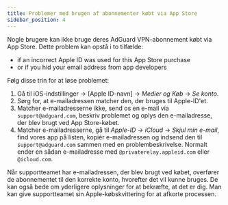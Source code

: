 ```yaml
---
title: Problemer med brugen af abonnementer købt via App Store
sidebar_position: 4
---
```


Nogle brugere kan ikke bruge deres AdGuard VPN-abonnement købt via App Store. Dette problem kan opstå i to tilfælde:

- if an incorrect Apple ID was used for this App Store purchase
- or if you hid your email address from app developers

Følg disse trin for at løse problemet:

1. Gå til iOS-indstillinger → [Apple ID-navn] → *Medier og Køb* → *Se konto*.
1. Sørg for, at e-mailadressen matcher den, der bruges til Apple-ID'et.
1. Matcher e-mailadresserne ikke, send os en e-mail via `support@adguard.com`, beskriv problemet og oplys den e-mailadresse, der blev brugt ved App Store-købet.
1. Matcher e-mailadresserne, gå til *Apple-ID* → *iCloud* → *Skjul min e-mail*, find vores app på listen, kopiér e-mailadressen og indsend den til `support@adguard.com` sammen med en problembeskrivelse. Normalt ender en sådan e-mailadresse med `@privaterelay.appleid.com` eller `@icloud.com`.

Når supportteamet har e-mailadressen, der blev brugt ved købet, overfører de abonnementet til den korrekte konto, hvorefter det vil kunne bruges. De kan også bede om yderligere oplysninger for at bekræfte, at det er dig. Man kan give supportteamet sin Apple-købskvittering for at afkorte processen.
